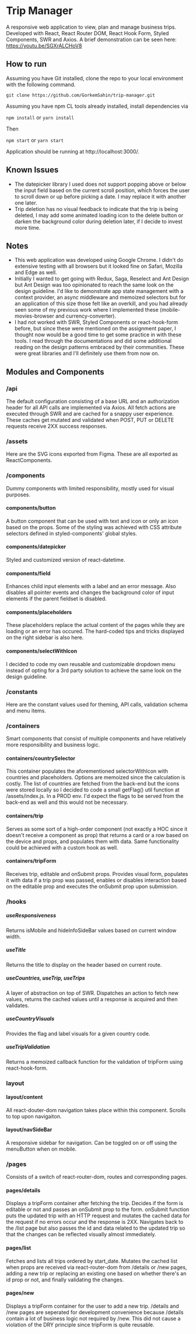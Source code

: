 # Trip Manager

A responsive web application to view, plan and manage business trips. Developed with React, React Router DOM, React Hook Form, Styled Components, SWR and Axios. A brief demonstration can be seen here: https://youtu.be/SGXrALCHoV8

## How to run

Assuming you have Git installed, clone the repo to your local environment with the following command.

`git clone https://github.com/GorkemSahin/trip-manager.git`

Assuming you have npm CL tools already installed, install dependencies via

`npm install` or `yarn install`

Then

`npm start` or `yarn start`

Application should be running at http://localhost:3000/.

## Known Issues

* The datepicker library I used does not support popping above or below the input field based on the current scroll position, which forces the user to scroll down or up before picking a date. I may replace it with another one later.
* Trip deletion has no visual feedback to indicate that the trip is being deleted, I may add some animated loading icon to the delete button or darken the background color during deletion later, if I decide to invest more time.

## Notes

* This web application was developed using Google Chrome. I didn't do extensive testing with all browsers but it looked fine on Safari, Mozilla and Edge as well.
* Initially I wanted to get going with Redux, Saga, Reselect and Ant Design but Ant Design was too opinionated to reach the same look on the design guideline. I'd like to demonstrate app state management with a context provider, an async middleware and memoized selectors but for an application of this size those felt like an overkill, and you had already seen some of my previous work where I implemented these (mobile-movies-browser and currency-converter).
* I had not worked with SWR, Styled Components or react-hook-form before, but since these were mentioned on the assignment paper, I thought now would be a good time to get some practice in with these tools. I read through the documentations and did some additional reading on the design patterns embraced by their communities. These were great libraries and I'll definitely use them from now on.

## Modules and Components

### /api

The default configuration consisting of a base URL and an authorization header for all API calls are implemented via Axios. All fetch actions are executed through SWR and are cached for a snappy user experience. These caches get mutated and validated when POST, PUT or DELETE requests receive 2XX success responses.

### /assets

Here are the SVG icons exported from Figma. These are all exported as ReactComponents.

### /components

Dummy components with limited responsibility, mostly used for visual purposes.

#### components/button

A button component that can be used with text and icon or only an icon based on the props. Some of the styling was achieved with CSS attribute selectors defined in styled-components' global styles.

#### components/datepicker

Styled and customized version of react-datetime.

#### components/field

Enhances child input elements with a label and an error message. Also disables all pointer events and changes the background color of input elements if the parent fieldset is disabled.

#### components/placeholders

These placeholders replace the actual content of the pages while they are loading or an error has occured. The hard-coded tips and tricks displayed on the right sidebar is also here.

#### components/selectWithIcon

I decided to code my own reusable and customizable dropdown menu instead of opting for a 3rd party solution to achieve the same look on the design guideline.

### /constants

Here are the constant values used for theming, API calls, validation schema and menu items.

### /containers

Smart components that consist of multiple components and have relatively more responsibility and business logic.

#### containers/countrySelector

This container populates the aforementioned selectorWithIcon with countries and placeholders. Options are memoized since the calculation is costly. The list of countries are fetched from the back-end but the icons were stored locally so I decided to code a small getFlag() util function at /assets/index.js. In a PROD env. I'd expect the flags to be served from the back-end as well and this would not be necessary.

#### containers/trip

Serves as some sort of a high-order component (not exactly a HOC since it doesn't receive a component as prop) that returns a card or a row based on the device and props, and populates them with data. Same functionality could be achieved with a custom hook as well.

#### containers/tripForm

Receives trip, editable and onSubmit props. Provides visual form, populates it with data if a trip prop was passed, enables or disables interaction based on the editable prop and executes the onSubmit prop upon submission.

### /hooks

##### useResponsiveness

Returns isMobile and hideInfoSideBar values based on current window width.

##### useTitle

Returns the title to display on the header based on current route.

##### useCountries, useTrip, useTrips

A layer of abstraction on top of SWR. Dispatches an action to fetch new values, returns the cached values until a response is acquired and then validates.

##### useCountryVisuals

Provides the flag and label visuals for a given country code.

##### useTripValidation

Returns a memoized callback function for the validation of tripForm using react-hook-form.

### layout

#### layout/content

All react-douter-dom navigation takes place within this component. Scrolls to top upon navigaiton.

#### layout/navSideBar

A responsive sidebar for navigation. Can be toggled on or off using the menuButton when on mobile.

### /pages

Consists of a switch of react-router-dom, routes and corresponding pages.

#### pages/details

Displays a tripForm container after fetching the trip. Decides if the form is editable or not and passes an onSubmit prop to the form. onSubmit function puts the updated trip with an HTTP request and mutates the cached data for the request if no errors occur and the response is 2XX. Navigates back to the /list page but also passes the id and data related to the updated trip so that the changes can be reflected visually almost immediately.

#### pages/list

Fetches and lists all trips ordered by start_date. Mutates the cached list when props are received via react-router-dom from /details or /new pages, adding a new trip or replacing an existing one based on whether there's an id prop or not, and finally validating the changes.

#### pages/new

Displays a tripForm container for the user to add a new trip. /details and /new pages are seperated for development convenience because /details contain a lot of business logic not required by /new. This did not cause a violation of the DRY principle since tripForm is quite reusable.
